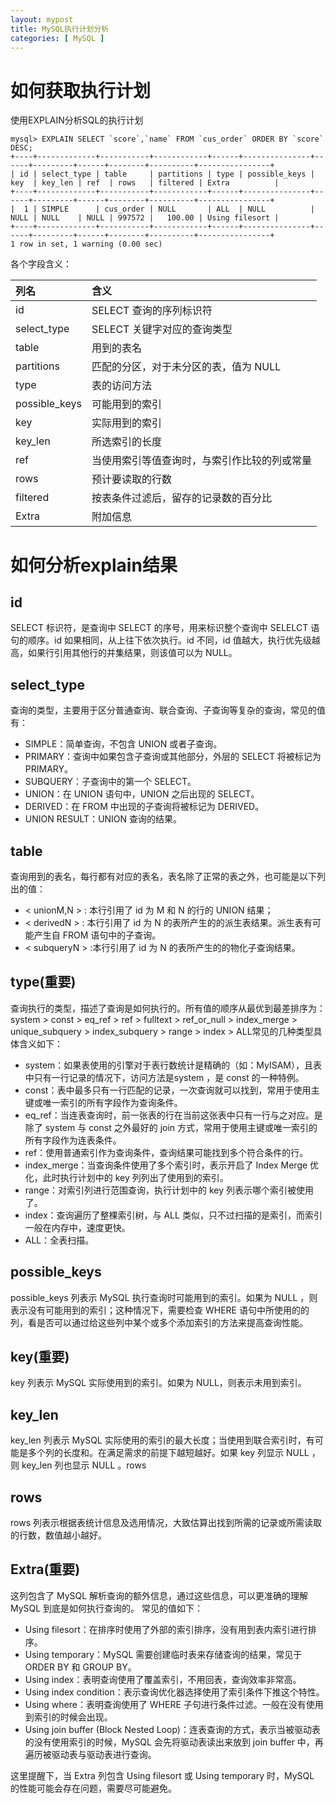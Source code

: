 ```yaml
---
layout: mypost
title: MySQL执行计划分析
categories: [ MySQL ]
---
```

# 如何获取执行计划

使用EXPLAIN分析SQL的执行计划

```text
mysql> EXPLAIN SELECT `score`,`name` FROM `cus_order` ORDER BY `score` DESC;
+----+-------------+-----------+------------+------+---------------+------+---------+------+--------+----------+----------------+
| id | select_type | table     | partitions | type | possible_keys | key  | key_len | ref  | rows   | filtered | Extra          |
+----+-------------+-----------+------------+------+---------------+------+---------+------+--------+----------+----------------+
|  1 | SIMPLE      | cus_order | NULL       | ALL  | NULL          | NULL | NULL    | NULL | 997572 |   100.00 | Using filesort |
+----+-------------+-----------+------------+------+---------------+------+---------+------+--------+----------+----------------+
1 row in set, 1 warning (0.00 sec)

```

各个字段含义：

| 列名            | 含义                     |
|:--------------|:-----------------------|
| id            | SELECT 查询的序列标识符        |
| select_type   | SELECT 关键字对应的查询类型      |
| table         | 用到的表名                  |
| partitions    | 匹配的分区，对于未分区的表，值为 NULL  |
| type          | 表的访问方法                 |
| possible_keys | 可能用到的索引                |
| key           | 实际用到的索引                |
| key_len       | 所选索引的长度                |
| ref           | 当使用索引等值查询时，与索引作比较的列或常量 |
| rows          | 预计要读取的行数               |
| filtered      | 按表条件过滤后，留存的记录数的百分比     |
| Extra         | 附加信息                   |

# 如何分析explain结果

## id

SELECT 标识符，是查询中 SELECT 的序号，用来标识整个查询中 SELELCT 语句的顺序。id 如果相同，从上往下依次执行。id 不同，id
值越大，执行优先级越高，如果行引用其他行的并集结果，则该值可以为 NULL。

## select_type

查询的类型，主要用于区分普通查询、联合查询、子查询等复杂的查询，常见的值有：

- SIMPLE：简单查询，不包含 UNION 或者子查询。
- PRIMARY：查询中如果包含子查询或其他部分，外层的 SELECT 将被标记为 PRIMARY。
- SUBQUERY：子查询中的第一个 SELECT。
- UNION：在 UNION 语句中，UNION 之后出现的 SELECT。
- DERIVED：在 FROM 中出现的子查询将被标记为 DERIVED。
- UNION RESULT：UNION 查询的结果。

## table

查询用到的表名，每行都有对应的表名，表名除了正常的表之外，也可能是以下列出的值：

- < unionM,N > : 本行引用了 id 为 M 和 N 的行的 UNION 结果；
- < derivedN > : 本行引用了 id 为 N 的表所产生的的派生表结果。派生表有可能产生自 FROM 语句中的子查询。
- < subqueryN > :本行引用了 id 为 N 的表所产生的的物化子查询结果。

## type(重要)

查询执行的类型，描述了查询是如何执行的。所有值的顺序从最优到最差排序为：system > const > eq_ref > ref > fulltext >
ref_or_null > index_merge > unique_subquery > index_subquery > range > index >
ALL常见的几种类型具体含义如下：

- system：如果表使用的引擎对于表行数统计是精确的（如：MyISAM），且表中只有一行记录的情况下，访问方法是system ，是 const 的一种特例。
- const：表中最多只有一行匹配的记录，一次查询就可以找到，常用于使用主键或唯一索引的所有字段作为查询条件。
- eq_ref：当连表查询时，前一张表的行在当前这张表中只有一行与之对应。是除了 system 与 const 之外最好的 join
  方式，常用于使用主键或唯一索引的所有字段作为连表条件。
- ref：使用普通索引作为查询条件，查询结果可能找到多个符合条件的行。
- index_merge：当查询条件使用了多个索引时，表示开启了 Index Merge 优化，此时执行计划中的 key 列列出了使用到的索引。
- range：对索引列进行范围查询，执行计划中的 key 列表示哪个索引被使用了。
- index：查询遍历了整棵索引树，与 ALL 类似，只不过扫描的是索引，而索引一般在内存中，速度更快。
- ALL：全表扫描。

## possible_keys

possible_keys 列表示 MySQL 执行查询时可能用到的索引。如果为 NULL ，则表示没有可能用到的索引；这种情况下，需要检查
WHERE 语句中所使用的的列，看是否可以通过给这些列中某个或多个添加索引的方法来提高查询性能。

## key(重要)

key 列表示 MySQL 实际使用到的索引。如果为 NULL，则表示未用到索引。

## key_len

key_len 列表示 MySQL 实际使用的索引的最大长度；当使用到联合索引时，有可能是多个列的长度和。在满足需求的前提下越短越好。如果
key 列显示 NULL ，则 key_len 列也显示 NULL 。rows

## rows

rows 列表示根据表统计信息及选用情况，大致估算出找到所需的记录或所需读取的行数，数值越小越好。

## Extra(重要)

这列包含了 MySQL 解析查询的额外信息，通过这些信息，可以更准确的理解 MySQL 到底是如何执行查询的。 常见的值如下：

- Using filesort：在排序时使用了外部的索引排序，没有用到表内索引进行排序。
- Using temporary：MySQL 需要创建临时表来存储查询的结果，常见于 ORDER BY 和 GROUP BY。
- Using index：表明查询使用了覆盖索引，不用回表，查询效率非常高。
- Using index condition：表示查询优化器选择使用了索引条件下推这个特性。
- Using where：表明查询使用了 WHERE 子句进行条件过滤。一般在没有使用到索引的时候会出现。
- Using join buffer (Block Nested Loop)：连表查询的方式，表示当被驱动表的没有使用索引的时候，MySQL 会先将驱动表读出来放到
  join buffer 中，再遍历被驱动表与驱动表进行查询。

这里提醒下，当 Extra 列包含 Using filesort 或 Using temporary 时，MySQL 的性能可能会存在问题，需要尽可能避免。
